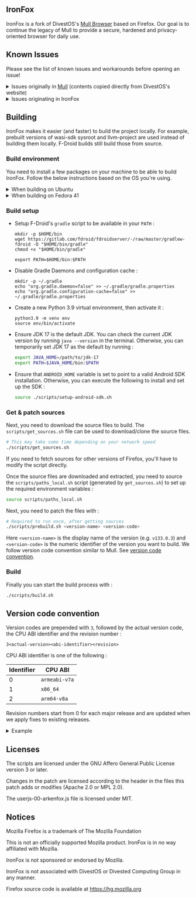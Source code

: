 IronFox
------------

IronFox is a fork of DivestOS's [Mull Browser](https://github.com/Divested-Mobile/Mull-Fenix) based on Firefox. Our goal is to continue the legacy of Mull to provide a secure, hardened and privacy-oriented browser for daily use.

Known Issues
------------
Please see the list of known issues and workarounds before opening an issue!

<details>
<summary>Issues originally in <a href="https://divestos.org/index.php?page=broken#mull)">Mull</a> (contents copied directly from DivestOS's website) </summary>

*   On DivestOS 19.1 and 20.0 the initial install of Mull may not have Internet access, go to its \`App info\` screen then \`Mobile data & Wi-Fi\` and enable \`Allow network access\`. \[likely fixed\]
*   Only uBlock Origin is recommended and supported.
*   Some fonts, particularly ones used for displaying Korean text, [may not display correctly](https://bugzilla.mozilla.org/show_bug.cgi?id=1881993) due the font restrictions by resist fingerprinting. Please do not disable RFP. This should be hopefully fixed in future versions such as v126.
*   Dark Reader is known to be incompatible with the Mull changes and will cause significant breakage/slowdowns.
*   Dark mode for websites is disabled due to resist fingerprinting. Please do not disable RFP.
*   Refresh rate is capped to 60hz due to resist fingerprinting. Please do not disable RFP.
*   Multitouch gestures will not work due to resist fingerprinting. Please do not disable RFP.
*   If audio/video content fails to play in private tabs navigate to `about:config` and change `browser.privatebrowsing.forceMediaMemoryCache` to false, this is however a privacy risk.
*   Mull disables the JavaScript JIT to increase security at the cost of slowing down webapps, complex websites, and the PDF viewer. Navigate to `about:config` and change `javascript.options.ion` and `javascript.options.baselinejit` to true to restore their performance.
*   Mull has strict certificate revocation checks. The CA revocation servers are frequently down/blocked/inaccessible and will result in a "Secure Connection Failed" error. Navigate to `about:config` and change `security.OCSP.require` to false, this is however a security and privacy risk.
*   Mull requires safe renegotiation for connections. Some few websites do not support this and will result in a "Secure Connection Failed" error. Navigate to `about:config` and change `security.ssl.require_safe_negotiation` to false, this is however a security and privacy risk.
*   Mull has strict certificate pinning. If you are using a proxy or VPN that does HTTPS manipulation you'll encounter a "Secure Connection Failed" error. Navigate to `about:config` and change `security.cert_pinning.enforcement_level` from 2 to 1, this is however a security and privacy risk.
*   Mull does not trust user-added CA certificates, you can optionally enable them at your own extreme risk: Settings > About Mull > Tap Mull logo until debug settings are enabled > back a menu > Secret Settings > Use third party CA certificates > Enabled, this is however a security and privacy risk.
*   Mull has stripped referrers. This often breaks loading of images on websites with hotlink protection. Navigate to `about:config` and change `network.http.referer.XOriginPolicy` from 2 to 1, this is however a privacy risk.
*   Mull has visted link highlighting disabled by default. Navigate to `about:config` and change `layout.css.visited_links_enabled` to true if needed, this is however a privacy risk.
*   Mull has WebAssembly disabled by default. This is often used for web apps. Navigate to `about:config` and change `javascript.options.wasm` to true if needed, this is however a security risk.
*   Mull has WebGL disabled by default. This is often used for games and maps. Navigate to `about:config` and change `webgl.disabled` to false if needed, this is however a privacy risk.
*   Mull has WebRTC disabled by default. This is often used for audio/video calls. Navigate to `about:config` and change `media.peerconnection.enabled` to true if needed, this is however a privacy risk.
*   If the button to "Accept the risk & continue" doesn't work: navigate to `about:config` and change `browser.ssl_override_behavior` from 1 to 2.
*   If you want to access Onions using Mull and Orbot: navigate to `about:config` and change `network.dns.blockDotOnion` to false. Tor Browser for Android however should be preferred.
*   If you have issues playing some videos: navigate to `about:config` and change `media.android-media-codec.preferred` from true to false. This may reduce battery life.
*   When adding a custom search engine that contains a \`:\` you must replace it with \`%3A\` to workaround an upstream substitution bug.
*   Upstream issues: [background timers](https://github.com/mozilla-mobile/fenix/issues/26220), [bookmark import/export](https://bugzilla.mozilla.org/show_bug.cgi?id=1806482), [disable images](https://bugzilla.mozilla.org/show_bug.cgi?id=1807116), [download location](https://bugzilla.mozilla.org/show_bug.cgi?id=1812815), [duplicate tab](https://bugzilla.mozilla.org/show_bug.cgi?id=1812931), [FIDO](https://gitlab.com/relan/fennecbuild/-/issues/34), [Fission](https://bugzilla.mozilla.org/show_bug.cgi?id=1610822), [isolatedProcess](https://bugzilla.mozilla.org/show_bug.cgi?id=1565196), [language issues](https://bugzilla.mozilla.org/show_bug.cgi?id=1765375), [open .html file](https://bugzilla.mozilla.org/show_bug.cgi?id=1809954), [RFP canvas exception](https://bugzilla.mozilla.org/show_bug.cgi?id=1801733), [Sync broken by RFP](https://bugzilla.mozilla.org/show_bug.cgi?id=1810741), [touch gestures](https://bugzilla.mozilla.org/show_bug.cgi?id=1800567)

</details>

<details>
<summary>Issues originating in IronFox</summary>

_None yet._

</details>

Building
--------

IronFox makes it easier (and faster) to build the project locally.
For example, prebuilt versions of wasi-sdk sysroot and llvm-project are used instead
of building them locally. F-Droid builds still build those from source.

### Build environment

You need to install a few packages on your machine to be able to build IronFox.
Follow the below instructions based on the OS you're using.

<details>
<summary>When building on Ubuntu</summary>

```
sudo apt update
sudo apt install -y make \
        cmake \
        clang-18 \
        gyp \
        ninja-build \
        patch \
        perl \
        wget \
        tar \
        unzip \
        xz-utils \
        zlib1g-dev

```

Apart from the above packages, you need to install Python 3.9. You can use [PPA from the `deadsnakes` team](https://launchpad.net/%7Edeadsnakes/+archive/ubuntu/ppa).

You also need to install JDK 8 AND JDK 17. JDK 17 should be set as the
default JDK.

</details>

<details>
<summary>When building on Fedora 41</summary>

```
sudo dnf install -y \
    cmake \
    clang \
    gyp \
    java-1.8.0-openjdk-devel \
    java-17-openjdk-devel \
    m4 \
    make \
    ninja-build \
    patch \
    perl \
    python3.9 \
    shasum \
    xz \
    zlib-devel \
    wget \
    git
```

The above command installs all packages (including `python3.9`) that are required
to build IronFox.

</details>

### Build setup

- Setup F-Droid's `gradle` script to be available in your `PATH` :

    ```
    mkdir -p $HOME/bin
    wget https://gitlab.com/fdroid/fdroidserver/-/raw/master/gradlew-fdroid -O "$HOME/bin/gradle"
    chmod +x "$HOME/bin/gradle"

    export PATH=$HOME/bin:$PATH
    ```

- Disable Gradle Daemons and configuration cache :

    ```
    mkdir -p ~/.gradle
    echo "org.gradle.daemon=false" >> ~/.gradle/gradle.properties
    echo "org.gradle.configuration-cache=false" >> ~/.gradle/gradle.properties
    ```

- Create a new Python 3.9 virtual environment, then activate it :
    ```
    python3.9 -m venv env
    source env/bin/activate
    ```

- Ensure JDK 17 is the default JDK. You can check the current JDK version by running `java --version` in the terminal. Otherwise, you can temporarily set JDK 17 as the default by running :
    ```bash
    export JAVA_HOME=/path/to/jdk-17
    export PATH=$JAVA_HOME/bin:$PATH
    ```

- Ensure that `ANDROID_HOME` variable is set to point to a valid Android SDK installation. Otherwise, you can execute the following to install and set up the SDK :
    ```bash
    source ./scripts/setup-android-sdk.sh
    ```

### Get & patch sources

Next, you need to download the source files to build. The `scripts/get_sources.sh` file can be used to download/clone the source files.

```bash
# This may take some time depending on your network speed
./scripts/get_sources.sh
```

If you need to fetch sources for other versions of Firefox, you'll have to modify the
script directly.

Once the source files are downloaded and extracted, you need to source the
`scripts/paths_local.sh` script (generated by `get_sources.sh`) to set up the required 
environment variables :

```bash
source scripts/paths_local.sh
```

Next, you need to patch the files with :

```bash
# Required to run once, after getting sources
./scripts/prebuild.sh <version-name> <version-code>
```

Here `<version-name>` is the display name of the version (e.g. `v133.0.3`) and
`<version-code>` is the numeric identifier of the version you want to build. We follow
version code convention similar to Mull. See [version code convention](#version-code-convention).

### Build

Finally you can start the build process with :

```bash
./scripts/build.sh
```

Version code convention
-----------------------

Version codes are prepended with `3`, followed by the actual version code, the CPU ABI
identifier and the revision number :

```
3<actual-version><abi-identifier><revision>
```

CPU ABI identifier is one of the following :

| Identifier | CPU ABI       |
| ---------- | ------------- |
| 0          | `armeabi-v7a` |
| 1          | `x86_64`      |
| 2          | `arm64-v8a`   |

Revision numbers start from 0 for each major release and are updated when we apply fixes 
to existing releases.

<details>
<summary>Example</summary>

```
Version code : 31330320

3       - version code prefix
13303   - version code for v133.0.3
2       - arm64-v8a
0       - initial build
```

</details>

Licenses
--------

The scripts are licensed under the GNU Affero General Public License version 3 or later.

Changes in the patch are licensed according to the header in the files this patch adds 
or modifies (Apache 2.0 or MPL 2.0).

The userjs-00-arkenfox.js file is licensed under MIT.

Notices
-------

Mozilla Firefox is a trademark of The Mozilla Foundation

This is not an officially supported Mozilla product. IronFox is in no way affiliated with Mozilla.

IronFox is not sponsored or endorsed by Mozilla.

IronFox is not associated with DivestOS or Divested Computing Group in any manner.

Firefox source code is available at https://hg.mozilla.org
